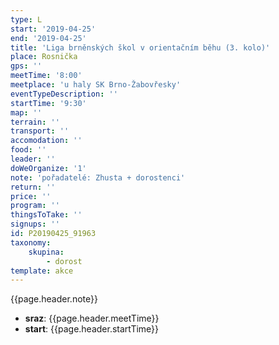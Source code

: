 ```yaml
---
type: L
start: '2019-04-25'
end: '2019-04-25'
title: 'Liga brněnských škol v orientačním běhu (3. kolo)'
place: Rosnička
gps: ''
meetTime: '8:00'
meetplace: 'u haly SK Brno-Žabovřesky'
eventTypeDescription: ''
startTime: '9:30'
map: ''
terrain: ''
transport: ''
accomodation: ''
food: ''
leader: ''
doWeOrganize: '1'
note: 'pořadatelé: Zhusta + dorostenci'
return: ''
price: ''
program: ''
thingsToTake: ''
signups: ''
id: P20190425_91963
taxonomy:
    skupina:
        - dorost
template: akce
---
```

{{page.header.note}}
* **sraz**: {{page.header.meetTime}}
* **start**: {{page.header.startTime}}
